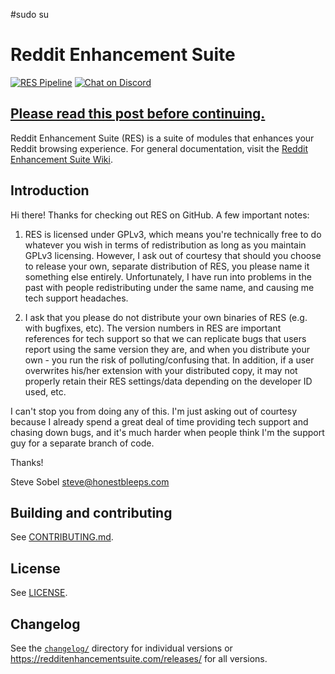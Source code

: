 #sudo su 
# Reddit Enhancement Suite

[![RES Pipeline](https://github.com/honestbleeps/Reddit-Enhancement-Suite/actions/workflows/pipeline.yml/badge.svg)](https://github.com/honestbleeps/Reddit-Enhancement-Suite/actions/workflows/pipeline.yml)
[![Chat on Discord](https://img.shields.io/discord/681993947085799490?label=Discord)](https://discord.gg/UzkFNNa)

## [Please read this post before continuing.](https://www.reddit.com/r/RESAnnouncements/comments/sh83gx/announcement_life_of_reddit_enhancement_suite/)

Reddit Enhancement Suite (RES) is a suite of modules that enhances your Reddit browsing experience.
For general documentation, visit the [Reddit Enhancement Suite Wiki](https://www.reddit.com/r/Enhancement/wiki/index).

## Introduction

Hi there! Thanks for checking out RES on GitHub. A few important notes:

1. RES is licensed under GPLv3, which means you're technically free to do whatever you wish in terms of redistribution as long as you maintain GPLv3 licensing. However, I ask out of courtesy that should you choose to release your own, separate distribution of RES, you please name it something else entirely. Unfortunately, I have run into problems in the past with people redistributing under the same name, and causing me tech support headaches.

2. I ask that you please do not distribute your own binaries of RES (e.g. with bugfixes, etc). The version numbers in RES are important references for tech support so that we can replicate bugs that users report using the same version they are, and when you distribute your own - you run the risk of polluting/confusing that. In addition, if a user overwrites his/her extension with your distributed copy, it may not properly retain their RES settings/data depending on the developer ID used, etc.

I can't stop you from doing any of this. I'm just asking out of courtesy because I already spend a great deal of time providing tech support and chasing down bugs, and it's much harder when people think I'm the support guy for a separate branch of code.

Thanks!

Steve Sobel
steve@honestbleeps.com

## Building and contributing

See [CONTRIBUTING.md](/CONTRIBUTING.md).

## License

See [LICENSE](/LICENSE).

## Changelog

See the [`changelog/`](/changelog) directory for individual versions or https://redditenhancementsuite.com/releases/ for all versions.
